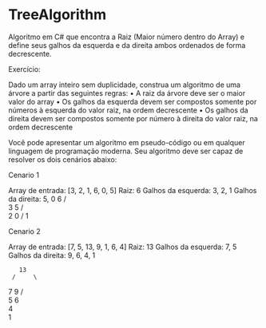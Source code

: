 # TreeAlgorithm
Algoritmo em C# que encontra a Raiz (Maior número dentro do Array) e define seus galhos da esquerda e da direita ambos ordenados de forma decrescente.

Exercício:

Dado um array inteiro sem duplicidade, construa um algoritmo de uma árvore a partir das seguintes regras:
•	A raiz da árvore deve ser o maior valor do array
•	Os galhos da esquerda devem ser compostos somente por números à esquerda do valor raiz, na ordem decrescente
•	Os galhos da direita devem ser compostos somente por número à direita do valor raiz, na ordem decrescente

Você pode apresentar um algoritmo em pseudo-código ou em qualquer linguagem de programação moderna.
Seu algoritmo deve ser capaz de resolver os dois cenários abaixo:

Cenario 1

Array de entrada: [3, 2, 1, 6, 0, 5]
Raiz: 6
Galhos da esquerda: 3, 2, 1
Galhos da direita: 5, 0
         6
       /    \
     3       5
    /          \
  2             0
 /
1
	
  
Cenario 2

Array de entrada: [7, 5, 13, 9, 1, 6, 4]
Raiz: 13
Galhos da esquerda: 7, 5
Galhos da direita: 9, 6, 4, 1

       13
     /     \
   7        9
  /           \
5              6
                  \
                    4
                      \
                        1

